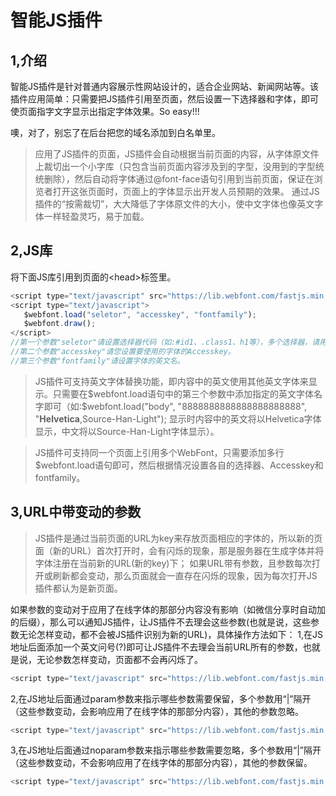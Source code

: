 # 智能JS插件

## 1,介绍

智能JS插件是针对普通内容展示性网站设计的，适合企业网站、新闻网站等。该插件应用简单：只需要把JS插件引用至页面，然后设置一下选择器和字体，即可使页面指字文字显示出指定字体效果。So easy!!!

噢，对了，别忘了在后台把您的域名添加到白名单里。


>应用了JS插件的页面，JS插件会自动根据当前页面的内容，从字体原文件上裁切出一个小字库（只包含当前页面内容涉及到的字型，没用到的字型统统删除），然后自动将字体通过@font-face语句引用到当前页面，保证在浏览者打开这张页面时，页面上的字体显示出开发人员预期的效果。
>通过JS插件的“按需裁切”，大大降低了字体原文件的大小，使中文字体也像英文字体一样轻盈灵巧，易于加载。

## 2,JS库

将下面JS库引用到页面的\<head\>标签里。
 ``` javascript
<script type="text/javascript" src="https://lib.webfont.com/fastjs.min.js"></script>
<script type="text/javascript">
   $webfont.load("seletor", "accesskey", "fontfamily");
   $webfont.draw();
</script>
//第一个参数"seletor"请设置选择器代码（如:#id1、.class1、h1等），多个选择器，请用英文逗号隔开（如:"#id1,.class1,h1"）。
//第二个参数"accesskey"请您设置要使用的字体的Accesskey。
//第三个参数"fontfamily"请设置字体的英文名。

```
>JS插件可支持英文字体替换功能，即内容中的英文使用其他英文字体来显示。只需要在$webfont.load语句中的第三个参数中添加指定的英文字体名字即可（如:\$webfont.load("body", "8888888888888888888888", "**Helvetica**,Source-Han-Light");  显示时内容中的英文将以Helvetica字体显示，中文将以Source-Han-Light字体显示）。

>JS插件可支持同一个页面上引用多个WebFont，只需要添加多行$webfont.load语句即可，然后根据情况设置各自的选择器、Accesskey和fontfamily。

## 3,URL中带变动的参数

>JS插件是通过当前页面的URL为key来存放页面相应的字体的，所以新的页面（新的URL）首次打开时，会有闪烁的现象，那是服务器在生成字体并将字体注册在当前新的URL(新的key)下；
如果URL带有参数，且参数每次打开或刷新都会变动，那么页面就会一直存在闪烁的现象，因为每次打开JS插件都认为是新页面。

如果参数的变动对于应用了在线字体的那部分内容没有影响（如微信分享时自动加的后缀），那么可以通知JS插件，让JS插件不去理会这些参数(也就是说，这些参数无论怎样变动，都不会被JS插件识别为新的URL)，具体操作方法如下：
1,在JS地址后面添加一个英文问号(?)即可让JS插件不去理会当前URL所有的参数，也就是说，无论参数怎样变动，页面都不会再闪烁了。
```javascript
<script type="text/javascript" src="https://lib.webfont.com/fastjs.min.js?"></script>
```
2,在JS地址后面通过param参数来指示哪些参数需要保留，多个参数用“|”隔开（这些参数变动，会影响应用了在线字体的那部分内容），其他的参数忽略。
```javascript
<script type="text/javascript" src="https://lib.webfont.com/fastjs.min.js?param=page|proid"></script>
```
3,在JS地址后面通过noparam参数来指示哪些参数需要忽略，多个参数用“|”隔开（这些参数变动，不会影响应用了在线字体的那部分内容），其他的参数保留。
```javascript
<script type="text/javascript" src="https://lib.webfont.com/fastjs.min.js?noparam=page|proid"></script>
```
